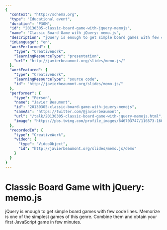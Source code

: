 ```yaml
---
{
  "context": "http://schema.org",
  "type": "Educational event",
  "duration": "P30M",
  "id": "20130305-classic-board-game-with-jquery-memojs",
  "name": "Classic Board Game with jQuery: memo.js",
  "description": "jQuery is enough to get simple board games with few code lines. Memorize is one of the simplest games of this genre. Combine them and obtain your first JavaScript game in few minutes. ",
  "inLanguage": "en",
  "workPerformed": {
    "type": "CreativeWork",
    "learningResourceType": "presentation",
    "url": "http://javierbeaumont.org/slides/memo.js/"
  },
  "workFeatured": {
    "type": "CreativeWork",
    "learningResourceType": "source code",
    "id": "http://javierbeaumont.org/slides/memo.js/"
  },
  "performer": {
    "type": "Person",
    "name": "Javier Beaumont",
    "id": "20130305-classic-board-game-with-jquery-memojs",
    "sameAs": "https://twitter.com/@javierbeaumont",
    "url": "/talk/20130305-classic-board-game-with-jquery-memojs.html",
    "image": "https://pbs.twimg.com/profile_images/646703747/116573-160-20100121214957.jpeg"
  },
  "recordedIn": {
    "type": "CreativeWork",
    "video": {
      "type": "VideoObject",
      "id": "http://javierbeaumont.org/slides/memo.js/demo"
    }
  }
}
---
```

# Classic Board Game with jQuery: memo.js

jQuery is enough to get simple board games with few code lines. Memorize is one of the simplest games of this genre. Combine them and obtain your first JavaScript game in few minutes. 